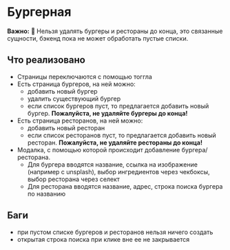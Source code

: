 # Бургерная
**Важно:** 🚨 Нельзя удалять бургеры и рестораны до конца, это связанные сущности, бэкенд пока не может обработать пустые списки.

## Что реализовано
- Страницы переключаются с помощью тоггла
- Есть страница бургеров, на ней можно:
    - добавить новый бургер
    - удалить существующий бургер
    - если список бургеров пуст, то предлагается добавить новый бургер. **Пожалуйста, не удаляйте бургеры до конца!**
- Есть страница ресторанов, на ней можно:
    - добавить новый ресторан
    - если список ресторанов пуст, то предлагается добавить новый ресторан. **Пожалуйста, не удаляйте рестораны до конца!**
- Модалка, с помощью которой происходит добавление бургера/ресторана.
    - Для бургера вводятся название, ссылка на изображение (например с unsplash), выбор ингредиентов через чекбоксы, выбор ресторана через селект
    - Для ресторана вводятся название, адрес, строка поиска бургера по названию

## Баги
 - при пустом списке бургеров и ресторанов нельзя ничего создать
 - открытая строка поиска при клике вне ее не закрывается

